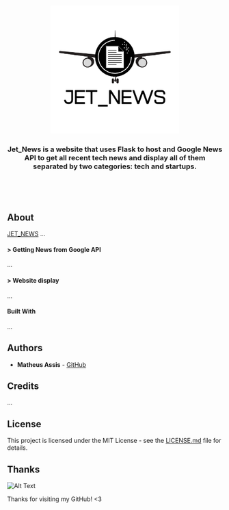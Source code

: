 <p align="center">
  <img width="300" height="300" src="/static/jet_news_logo.png">
</p>
<h3 align="center">
  Jet_News is a website that uses Flask to host and Google News API to get all recent tech news and display all of them separated by two categories: tech and startups.
</h3>
</br>
</br>
</br>

## About
[JET_NEWS](http://jet-news.herokuapp.com/)
...

#### > Getting News from Google API

...

#### > Website display

...

#### Built With

...

## Authors

* **Matheus Assis** - [GitHub](https://github.com/MatheusMAssis)

## Credits

...

## License

This project is licensed under the MIT License - see the [LICENSE.md](LICENSE.md) file for details.

## Thanks

![Alt Text](https://media.giphy.com/media/vFKqnCdLPNOKc/giphy.gif)

Thanks for visiting my GitHub! <3

